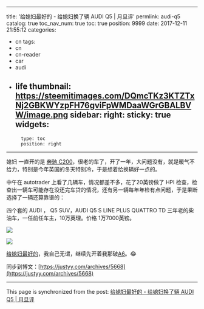 
---
title: '给媳妇最好的 - 给媳妇换了辆 AUDI Q5 | 月旦评'
permlink: audi-q5
catalog: true
toc_nav_num: true
toc: true
position: 9999
date: 2017-12-11 21:55:12
categories:
- cn
tags:
- cn
- cn-reader
- car
- audi
- life
thumbnail: https://steemitimages.com/DQmcTKz3KTZTxNj2GBKWYzpFH76gviFpWMDaaWGrGBALBVW/image.png
sidebar:
    right:
        sticky: true
widgets:
    -
        type: toc
        position: right
---


媳妇 一直开的是 [奔驰 C200](https://justyy.com/archives/3491)，很老的车了，开了一年，大问题没有，就是暖气不给力，特别是今年英国的冬天特别冷，于是想着给换辆好一点的。

中午在 autotrader 上看了几辆车，情况都差不多，花了20英镑做了 HPI 检查，检查出一辆车可能存在没还完车贷的情况，还有另一辆每年年检有点问题，于是果断选择了一辆还算靠谱的：

四个套的 AUDI ， Q5 SUV，AUDI Q5 S LINE PLUS QUATTRO TD 三年老的柴油车，一任前任车主，10万英理。价格 1万7000英镑。

![](https://steemitimages.com/DQmcTKz3KTZTxNj2GBKWYzpFH76gviFpWMDaaWGrGBALBVW/image.png)

![](https://steemitimages.com/DQmaXbcwq5JM3M5gHr4592378TWU9G8mKA5F46Wsu6FrqZi/image.png)

[给媳妇最好的](https://justyy.com/archives/5668)，我自己无谓，继续先开着我那破[A6](https://justyy.com/archives/1210)。😂

同步到博文：[https://justyy.com/archives/5668](https://justyy.com/archives/5668)

- - -

This page is synchronized from the post: [给媳妇最好的 - 给媳妇换了辆 AUDI Q5 | 月旦评](https://steemit.com/@justyy/audi-q5)

